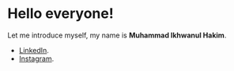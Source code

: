 # Hello everyone!
Let me introduce myself, my name is **Muhammad Ikhwanul Hakim**.

* [LinkedIn](www.linkedin.com/in/iwanhkim).
* [Instagram](https://www.instagram.com/iwanhkim/).

